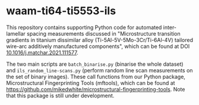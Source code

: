 # waam-ti64-ti5553-ils

This repository contains supporting Python code for automated inter-lamellar spacing measurements discussed in
"Microstructure transition gradients in titanium dissimilar alloy (Ti-5Al-5V-5Mo-3Cr/Ti-6Al-4V) tailored wire-arc
additively manufactured components", which can be found at DOI
[10.1016/j.matchar.2021.111577](https://doi.org/10.1016/j.matchar.2021.111577).

The two main scripts are ```batch_binarise.py``` (binarise the whole dataset) and ```ils_random_line-scans.py```
(perform random line scan measurements on the set of binary images). These call functions from our Python package,
Microstructural Fingerprinting Tools (mftools), which can be found at
<https://github.com/mikedwhite/microstructural-fingerprinting-tools>. Note that this package is still under development.
